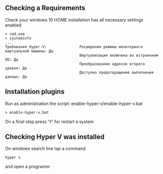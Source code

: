 ## Checking a Requirements
Check your windows 10 HOME installation has all necessary settings enabled
```
> cmd.exe
> systeminfo
...
Требования Hyper-V:               Расширения режима мониторинга виртуальной машины: Да
                                  Виртуализация включена во встроенном ПО: Да
                                  Преобразование адресов второго уровня: Да
                                  Доступно предотвращение выполнения данных: Да
```
## Installation plugins
Run as administration the script: enable-hyper-v/enable-hyper-v.bat
```
> enable-hyper-v.bat
```
On a final step press 'Y' for restart a system
## Checking Hyper V was installed
On windows search line tap a command 
```
hyper v
````
and open a programm
